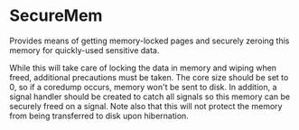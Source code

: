 # SecureMem
Provides means of getting memory-locked pages and securely zeroing this memory for quickly-used sensitive data.

While this will take care of locking the data in memory and wiping when freed, additional 
precautions must be taken. The core size should be set to 0, so if a coredump occurs, memory won't 
be sent to disk. In addition, a signal handler should be created to catch all signals so this 
memory can be securely freed on a signal. Note also that this will not protect the memory from 
being transferred to disk upon hibernation.
